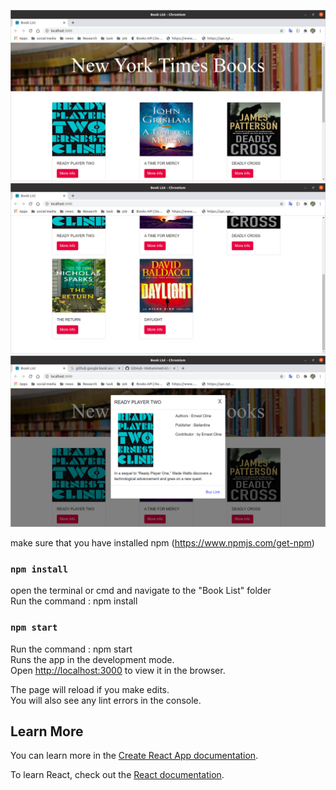 
![](images/1.png)
![](images/2.png)
![](images/3.png)

make sure that you have installed npm (https://www.npmjs.com/get-npm)

### `npm install`

open the terminal or cmd and navigate to the "Book List" folder<br />
Run the command : npm install

### `npm start`

Run the command : npm start<br />
Runs the app in the development mode.<br />
Open [http://localhost:3000](http://localhost:3000) to view it in the browser.

The page will reload if you make edits.<br />
You will also see any lint errors in the console.

## Learn More

You can learn more in the [Create React App documentation](https://facebook.github.io/create-react-app/docs/getting-started).

To learn React, check out the [React documentation](https://reactjs.org/).
